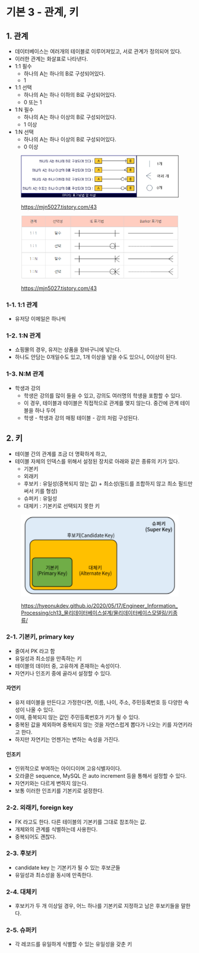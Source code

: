 # 기본 3 - 관계, 키

## 1. 관계&#x20;

* 데이터베이스는 여러개의 테이블로 이루어져있고, 서로 관계가 정의되어 있다.&#x20;
* 이러한 관계는 화살표로 나타낸다.&#x20;
* 1:1 필수&#x20;
  * 하나의 A는 하나의 B로 구성되어있다.&#x20;
  * 1 &#x20;
* 1:1 선택&#x20;
  * 하나의 A는 하나 이하의 B로 구성되어있다.&#x20;
  * 0 또는 1
* 1:N 필수&#x20;
  * 하나의 A는 하나 이상의 B로 구성되어있다.&#x20;
  * 1 이상&#x20;
* 1:N 선택&#x20;
  * 하나의 A는 하나 이상의 B로 구성되어있다.&#x20;
  * 0 이상&#x20;

<figure><img src="../../.gitbook/assets/image (3) (1) (1) (4).png" alt=""><figcaption><p><a href="https://mjn5027.tistory.com/43">https://mjn5027.tistory.com/43</a></p></figcaption></figure>

<figure><img src="../../.gitbook/assets/image (2) (7) (5).png" alt=""><figcaption><p><a href="https://mjn5027.tistory.com/43">https://mjn5027.tistory.com/43</a></p></figcaption></figure>

### 1-1.  1:1 관계&#x20;

* 유저당 이메일은 하나씩&#x20;

### 1-2. 1:N 관계&#x20;

* 쇼핑몰의 경우, 유저는 상품을 장바구니에 넣는다.&#x20;
* 하나도 안담는 0개일수도 있고, 1개 이상을 넣을 수도 있으니, 0이상이 된다. &#x20;

### 1-3. N:M 관계&#x20;

* 학생과 강의&#x20;
  * 학생은 강의를 많이 들을 수 있고, 강의도 여러명의 학생을 포함할 수 있다.&#x20;
  * 이 경우, 테이블과 테이블은 직접적으로 관계를 맺지 않는다. 중간에 관계 테이블을 하나 두어&#x20;
  * 학생 - 학생과 강의 매핑 테이블 - 강의 처럼 구성된다.&#x20;

## 2. 키&#x20;

* 테이블 간의 관계를 조금 더 명확하게 하고,&#x20;
* 테이블 자체의 인덱스를 위해서 설정된 장치로 아래와 같은 종류의 키가 있다.&#x20;
  * 기본키&#x20;
  * 외래키&#x20;
  * 후보키 : 유일성(중복되지 않는 값) + 최소성(필드를 조합하지 않고 최소 필드만 써서 키를 형성) &#x20;
  * 슈퍼키 : 유일성&#x20;
  * 대체키 : 기본키로 선택되지 못한 키&#x20;

<figure><img src="../../.gitbook/assets/image (7) (2) (2).png" alt=""><figcaption><p><a href="https://hyeonukdev.github.io/2020/05/17/Engineer_Information_Processing/ch13_%EB%AC%BC%EB%A6%AC%EB%8D%B0%EC%9D%B4%ED%84%B0%EB%B2%A0%EC%9D%B4%EC%8A%A4%EC%84%A4%EA%B3%84/%EB%AC%BC%EB%A6%AC%EB%8D%B0%EC%9D%B4%ED%84%B0%EB%B2%A0%EC%9D%B4%EC%8A%A4%EB%AA%A8%EB%8D%B8%EB%A7%81/%ED%82%A4%EC%A2%85%EB%A5%98/">https://hyeonukdev.github.io/2020/05/17/Engineer_Information_Processing/ch13_물리데이터베이스설계/물리데이터베이스모델링/키종류/</a></p></figcaption></figure>

### 2-1. 기본키, primary key&#x20;

* 줄여서 PK 라고 함&#x20;
* 유일성과 최소성을 만족하는 키&#x20;
* 테이블의 데이터 중, 고유하게 존재하는 속성이다.&#x20;
* 자연키나 인조키 중에 골라서 설정할 수 있다.&#x20;

#### 자연키&#x20;

* 유저 테이블을 만든다고 가정한다면, 이름, 나이, 주소, 주민등록번호 등 다양한 속성이 나올 수 있다.&#x20;
* 이때, 중복되지 않는 값인 주민등록번호가 키가 될 수 있다.&#x20;
* 중복된 값을 제외하며 중복되지 않는 것을 자연스럽게 뽑다가 나오는 키를 자연키라고 한다.&#x20;
* 하지만 자연키는 언젠가는 변하는 속성을 가진다.&#x20;

#### 인조키&#x20;

* 인위적으로 부여하는 아이디이며 고유식별자이다.&#x20;
* 오라클은 sequence, MySQL 은 auto increment 등을 통해서 설정할 수 있다.&#x20;
* 자연키와는 다르게 변하지 않는다.&#x20;
* 보통 이러한 인조키를 기본키로 설정한다.&#x20;

### 2-2. 외래키, foreign key&#x20;

* FK 라고도 한다. 다른 테이블의 기본키를 그대로 참조하는 값.&#x20;
* 개체와의 관계를 식별하는데 사용한다.&#x20;
* 중복되어도 괜찮다.&#x20;

### 2-3. 후보키&#x20;

* candidate key 는 기본키가 될 수 있는 후보군들&#x20;
* 유일성과 최소성을 동시에 만족한다.&#x20;

### 2-4.  대체키&#x20;

* 후보키가 두 개 이상일 경우, 어느 하나를 기본키로 지정하고 남은 후보키들을 말한다.&#x20;

### 2-5. 슈퍼키&#x20;

* 각 레코드를 유일하게 식별할 수 있는 유일성을 갖춘 키&#x20;
